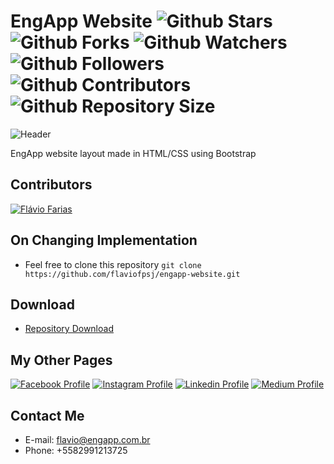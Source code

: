 # EngApp Website ![Github Stars](https://img.shields.io/github/stars/flaviofpsj/engapp-website.svg?label=Stars) ![Github Forks](https://img.shields.io/github/forks/flaviofpsj/engapp-website.svg?label=Forks) ![Github Watchers](https://img.shields.io/github/watchers/flaviofpsj/engapp-website.svg?label=Watchers) ![Github Followers](https://img.shields.io/github/followers/flaviofpsj.svg?label=Followers) ![Github Contributors](https://img.shields.io/github/contributors/flaviofpsj/engapp-website.svg?label=Contributors) ![Github Repository Size](https://img.shields.io/github/repo-size/flaviofpsj/engapp-website.svg?label=Size)

![Header](https://i.imgur.com/qHMt9PM.png)

EngApp website layout made in HTML/CSS using Bootstrap

## Contributors
<a href="https://github.com/flaviofpsj"><img src="https://i.imgur.com/TlK8zDB.png" title="Flávio Farias"></a>

## On Changing Implementation
+ Feel free to clone this repository `git clone https://github.com/flaviofpsj/engapp-website.git`

## Download
+ [Repository Download](https://github.com/flaviofpsj/engapp-website/archive/master.zip)

## My Other Pages
<a href="https://www.facebook.com/flaviofpsj"><img src="https://i.imgur.com/bHRTPvs.png" title="Facebook Profile"></a> <a href="https://www.instagram.com/flaviofpsj"><img src="https://i.imgur.com/VrYSoc0.png" title="Instagram Profile"></a> <a href="https://www.linkedin.com/in/flaviofpsj"><img src="https://i.imgur.com/ERL5FFt.png" title="Linkedin Profile"></a> <a href="https://www.medium.com/@flaviofpsj"><img src="https://i.imgur.com/UPR0HtK.png" title="Medium Profile"></a>

## Contact Me
+ E-mail: flavio@engapp.com.br
+ Phone: +5582991213725